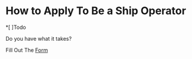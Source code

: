 # How to Apply To Be a Ship Operator

*[ ]Todo

Do you have what it takes?

Fill Out The [Form](https://forms.grantships.fun/)